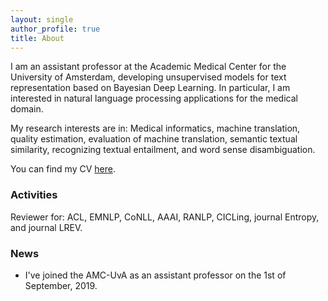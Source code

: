 ```yaml
---
layout: single
author_profile: true
title: About
---
```


I am an assistant professor at the Academic Medical Center for the University of Amsterdam, developing unsupervised models for text representation based on Bayesian Deep Learning. In particular, I am interested in natural language processing applications for the medical domain. 

My research interests are in: Medical informatics, machine translation, quality estimation, evaluation of machine translation, semantic textual similarity, recognizing textual entailment, and word sense disambiguation.

You can find my CV [here](/assets/files/CV.pdf).

### Activities

Reviewer for: ACL, EMNLP, CoNLL, AAAI, RANLP, CICLing, journal Entropy, and journal LREV.  

### News

* I've joined the AMC-UvA as an assistant professor on the 1st of September, 2019. 
